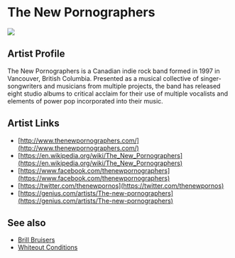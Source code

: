 # The New Pornographers

![](../../asssets/artists/The_New_Pornographers.png)

## Artist Profile

The New Pornographers is a Canadian indie rock band formed in 1997 in Vancouver, British Columbia. Presented as a musical collective of singer-songwriters and musicians from multiple projects, the band has released eight studio albums to critical acclaim for their use of multiple vocalists and elements of power pop incorporated into their music.

## Artist Links

- [http://www.thenewpornographers.com/](http://www.thenewpornographers.com/)
- [https://en.wikipedia.org/wiki/The_New_Pornographers](https://en.wikipedia.org/wiki/The_New_Pornographers)
- [https://www.facebook.com/thenewpornographers](https://www.facebook.com/thenewpornographers)
- [https://twitter.com/thenewpornos](https://twitter.com/thenewpornos)
- [https://genius.com/artists/The-new-pornographers](https://genius.com/artists/The-new-pornographers)


## See also

- [Brill Bruisers](The_New_Pornographers-Brill_Bruisers.md)
- [Whiteout Conditions](The_New_Pornographers-Whiteout_Conditions.md)
